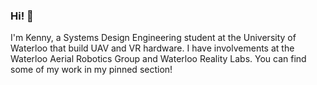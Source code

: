 ### Hi! 👋

I'm Kenny, a Systems Design Engineering student at the University of Waterloo that build UAV and VR hardware. I have involvements at the Waterloo Aerial Robotics Group and Waterloo Reality Labs. You can find some of my work in my pinned section!
